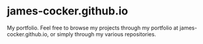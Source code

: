# james-cocker.github.io
My portfolio. Feel free to browse my projects through my portfolio at james-cocker.github.io, or simply through my various repositories.
